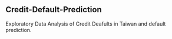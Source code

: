 # <h2>Credit-Default-Prediction</h2>
Exploratory Data Analysis of Credit Deafults in Taiwan and default prediction.
